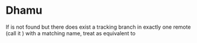 # Dhamu
If is not found but there does exist a tracking branch in exactly one remote (call it <remote>) with a matching name, treat as equivalent to
